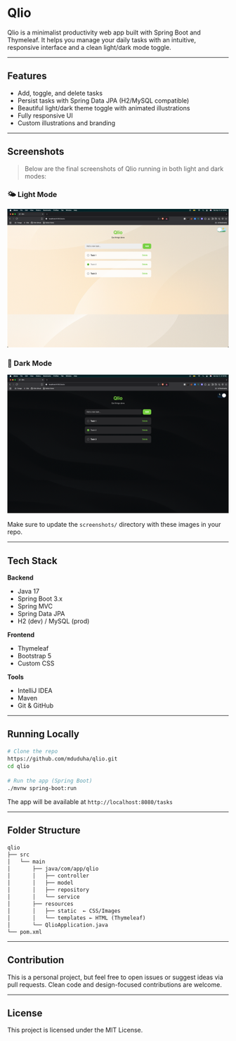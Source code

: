 # Qlio

Qlio is a minimalist productivity web app built with Spring Boot and Thymeleaf. It helps you manage your daily tasks with an intuitive, responsive interface and a clean light/dark mode toggle.

---

## Features

- Add, toggle, and delete tasks
- Persist tasks with Spring Data JPA (H2/MySQL compatible)
- Beautiful light/dark theme toggle with animated illustrations
- Fully responsive UI
- Custom illustrations and branding

---

## Screenshots

> Below are the final screenshots of Qlio running in both light and dark modes:

### 🌤️ Light Mode
![Qlio Light Mode](Light.png)

### 🌙 Dark Mode
![Qlio Dark Mode](Dark.png)

Make sure to update the `screenshots/` directory with these images in your repo.

---

## Tech Stack

**Backend**
- Java 17
- Spring Boot 3.x
- Spring MVC
- Spring Data JPA
- H2 (dev) / MySQL (prod)

**Frontend**
- Thymeleaf
- Bootstrap 5
- Custom CSS

**Tools**
- IntelliJ IDEA
- Maven
- Git & GitHub

---

## Running Locally

```bash
# Clone the repo
https://github.com/mduduha/qlio.git
cd qlio

# Run the app (Spring Boot)
./mvnw spring-boot:run
```

The app will be available at `http://localhost:8080/tasks`

---

## Folder Structure

```
qlio
├── src
│   └── main
│       ├── java/com/app/qlio
│       │   ├── controller
│       │   ├── model
│       │   ├── repository
│       │   └── service
│       ├── resources
│       │   ├── static  ← CSS/Images
│       │   └── templates ← HTML (Thymeleaf)
│       └── QlioApplication.java
└── pom.xml
```

---

## Contribution

This is a personal project, but feel free to open issues or suggest ideas via pull requests. Clean code and design-focused contributions are welcome.

---

## License

This project is licensed under the MIT License.

